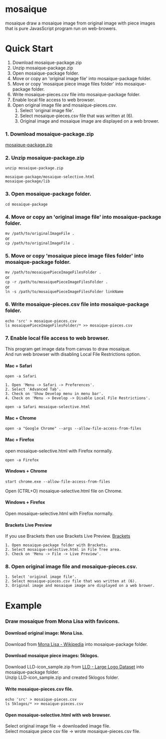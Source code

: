 # mosaique

mosaique draw a mosaique image from original image with piece images that is pure JavasScript program run on web-browers.


Quick Start
===========

1. Download mosaique-package.zip
2. Unzip mosaique-package.zip
3. Open mosaique-package folder.
4. Move or copy an 'original image file' into mosaique-package folder.
5. Move or copy 'mosaique piece image files folder' into mosaique-package folder.
6. Write mosaique-pieces.csv file into mosaique-package folder.
7. Enable local file access to web browser.
8. Open original image file and mosaique-pieces.csv.
	1. Select 'original image file'.
	2. Select mosaique-pieces.csv file that was written at (6).
	3. Original image and mosaique image are displayed on a web brower.


### 1. Download mosaique-package.zip


[mosaique-package.zip](https://github.com/matuntosh/mosaique/raw/master/mosaique-package.zip)


### 2. Unzip mosaique-package.zip


```
unzip mosaique-package.zip

mosaique-package/mosaique-selective.html
mosaique-package/lib
```


### 3. Open mosaique-package folder.


`cd mosaique-package`


### 4. Move or copy an 'original image file' into mosaique-package folder.

`mv /path/to/originalImageFile .`  
or  
`cp /path/to/originalImageFile .`


### 5. Move or copy 'mosaique piece image files folder' into mosaique-package folder.

`mv /path/to/mosaiquePieceImageFilesFolder .`  
or  
`cp -r /path/to/mosaiquePieceImageFilesFolder .`  
or  
`ln -s /path/to/mosaiquePieceImageFilesFolder linkName`


### 6. Write mosaique-pieces.csv file into mosaique-package folder.

```
echo 'src' > mosaique-pieces.csv
ls mosaiquePieceImageFilesFolder/* >> mosaique-pieces.csv
```


### 7. Enable local file access to web browser.

This program get image data from canvas to draw mosaique.  
And run web browser with disabling Local File Restrictions option.

#### Mac + Safari

`open -a Safari`

	1. Open 'Menu -> Safari -> Preferences'.
	2. Select 'Advanced Tab'.
	3. Check on 'Show Develop menu in menu bar'.
	4. Check on 'Menu -> Develop -> Disable Local File Restrictions'.

`open -a Safari mosaique-selective.html`

#### Mac + Chrome

`open -a "Google Chrome" --args --allow-file-access-from-files`

#### Mac + Firefox

open mosaique-selective.html with Firefox normally.  

`open -a Firefox`


#### Windows + Chrome

```
start chrome.exe --allow-file-access-from-files
```

Open (CTRL+O) mosaique-selective.html file on Chrome.


#### Windows + Firefox

Open mosaique-selective.html with Firefox normally.


#### Brackets Live Preview

If you use Brackets then use Brackets Live Preview.
[Brackets](http://brackets.io/)
	
	1. Open mosaique-package folder with Brackets.
	2. Select mosaique-selective.html in File Tree area.
	3. Check on 'Menu -> File -> Live Preview'.


### 8. Open original image file and mosaique-pieces.csv.

	1. Select 'original image file'.
	2. Select mosaique-pieces.csv file that was written at (6).
	3. Original image and mosaique image are displayed on a web brower.


Example
=======

### Draw mosaique from Mona Lisa with favicons.

#### Download original image: Mona Lisa.  

Download from [Mona Lisa - Wikipedia](https://en.wikipedia.org/wiki/Mona_Lisa) into mosaique-package folder.

#### Download mosaique piece images: 5klogos.

Download LLD-icon_sample.zip from [LLD - Large Logo Dataset](https://data.vision.ee.ethz.ch/sagea/lld/) into mosaique-package folder.  
Unzip LLD-icon_sample.zip and created 5klogos folder.

#### Write mosaique-pieces.csv file.

```
echo 'src' > mosaique-pieces.csv
ls 5klogos/* >> mosaique-pieces.csv
```

#### Open mosaique-selective.html with web browser.

Select original image file -> downloaded image file.  
Select mosaique piece csv file -> wrote mosaique-pieces.csv file.

